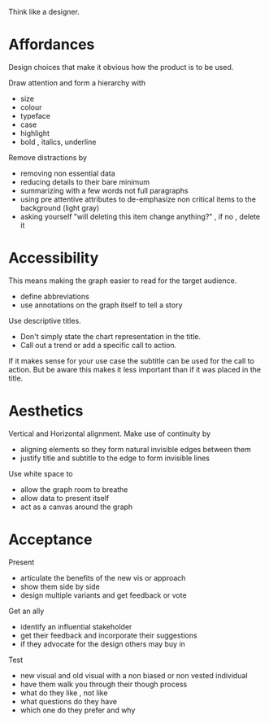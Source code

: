 Think like a designer.
# Affordances

Design choices that make it obvious how the product is to be used.

Draw attention and form a hierarchy with
- size
- colour
- typeface
- case
- highlight
- bold , italics, underline

Remove distractions by
- removing non essential data
- reducing details to their bare minimum
- summarizing with a few words not full paragraphs
- using pre attentive attributes to de-emphasize non critical items to the background (light gray)
- asking yourself "will deleting this item change anything?" , if no , delete it
# Accessibility

This means making the graph easier to read for the target audience.

- define abbreviations
- use annotations on the graph itself to tell a story

Use descriptive titles.

- Don't simply state the chart representation in the title.
- Call out a trend or add a specific call to action.

If it makes sense for your use case the subtitle can be used for the call to action.
But be aware this makes it less important than if it was placed in the title.
# Aesthetics

Vertical and Horizontal alignment.
Make use of continuity by 
- aligning elements so they form natural invisible edges between them
- justify title and subtitle to the edge to form invisible lines

Use white space to
- allow the graph room to breathe
- allow data to present itself
- act as a canvas around the graph
# Acceptance

Present
- articulate the benefits of the new vis or approach
- show them side by side
- design multiple variants and get feedback or vote

Get an ally
- identify an influential stakeholder
- get their feedback and incorporate their suggestions
- if they advocate for the design others may buy in

Test
- new visual and old visual with a non biased or non vested individual
- have them walk you through their though process
- what do they like , not like
- what questions do they have
- which one do they prefer and why
